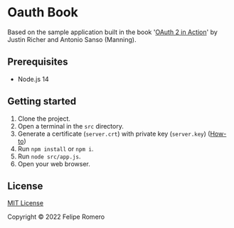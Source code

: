 # Oauth Book

Based on the sample application built in the book '[OAuth 2 in Action][1]' by Justin Richer and Antonio Sanso (Manning).

## Prerequisites

- Node.js 14

## Getting started

1. Clone the project.
1. Open a terminal in the `src` directory.
1. Generate a certificate (`server.crt`) with private key (`server.key`) ([How-to][2])
1. Run `npm install` or `npm i`.
1. Run `node src/app.js`.
1. Open your web browser.

## License

[MIT License](./LICENSE)

Copyright &copy; 2022 Felipe Romero

[1]: https://www.manning.com/books/oauth-2-in-action
[2]: https://gist.github.com/feliperomero3/a6282b0e7ca579fff0e296227675190d
